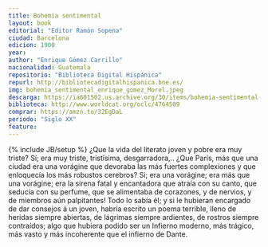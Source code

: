 ```yaml
---
title: Bohemia sentimental
layout: book
editorial: "Editor Ramón Sopena"
ciudad: Barcelona
edicion: 1900
year: 
author: "Enrique Gómez Carrillo"
nacionalidad: Guatemala
repositorio: "Biblioteca Digital Hispánica"
repurl: http://bibliotecadigitalhispanica.bne.es/
img: bohemia_sentimental_enrique_gomez_Morel.jpeg
descarga: https://ia601502.us.archive.org/30/items/bohemia-sentimental-enrique-gomez-carrillo/Bohemia%20sentimental%20-%20Enrique%20G%C3%B3mez%20Carrillo.pdf
biblioteca: http://www.worldcat.org/oclc/4764509
comprar: https://amzn.to/32EgDaL
periodo: "Siglo XX"
feature: 
---
```

{% include JB/setup %}
¿Que la vida del literato joven y pobre era muy triste? Sí; era muy triste, tristísima, desgarradora,.. ¿Que París, más que una ciudad era una vorágine que devoraba las más fuertes complexiones y que enloquecía los más robustos cerebros? Si; era una vorágine; era más que una vorágine; era la sirena fatal y encantadora que atraía con su canto, que seducía con su perfume, que se alimentaba de corazones, y de nervios, y de miembros aún palpitantes! Todo lo sabía él; y si le hubieran encargado de dar consejos á un joven, habría escrito un poema terrible, lleno de heridas siempre abiertas, de lágrimas siempre ardientes, de rostros siempre contraídos; algo que hubiera podido ser un Infierno moderno, más trágico, más vasto y más incoherente que el infierno de Dante.
